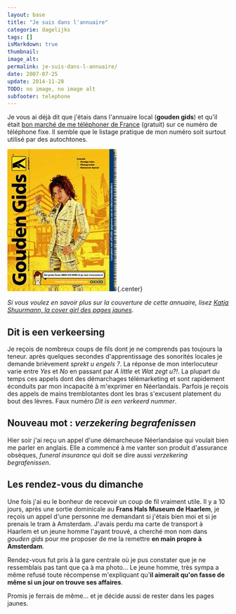 ```yaml
---
layout: base
title: "Je suis dans l'annuaire"
categorie: dagelijks
tags: []
isMarkdown: true
thumbnail: 
image_alt: 
permalink: je-suis-dans-l-annuaire/
date: 2007-07-25
update: 2014-11-28
TODO: no image, no image alt
subfooter: telephone
---
```


Je vous ai déjà dit que j'étais dans l'annuaire local (**gouden gids**) et qu'il était [bon marché de me téléphoner de France](/appellez-moi-gratuitement) (gratuit) sur ce numéro de téléphone fixe. Il semble que le listage pratique de mon numéro soit surtout utilisé par des autochtones.

![katja-shuurmann-gouden-gids-2005.jpg](katja-shuurmann-gouden-gids-2005.jpg){.center}

*Si vous voulez en savoir plus sur la couverture de cette annuaire, lisez [Katja Shuurmann, la cover girl des pages jaunes](/Katja-Shuurmann-cover-girl-pages-jaunes)*.

<!--excerpt-->

## Dit is een verkeersing
Je reçois de nombreux coups de fils dont je ne comprends pas toujours la teneur. après quelques secondes d'apprentissage des sonorités locales je demande brièvement *sprekt u engels ?*. La réponse de mon interlocuteur varie entre *Yes* et *No* en passant par *A little* et *Wat zegt u?!*. La plupart du temps ces appels dont des démarchages télémarketing et sont rapidement éconduits par mon incapacité à m'exprimer en Néerlandais. Parfois je reçois des appels de mains tremblotantes dont les bras s'excusent platement du bout des lèvres. Faux numéro *Dit is een verkeerd nummer*.

## Nouveau mot : *verzekering begrafenissen*
Hier soir j'ai reçu un appel d'une démarcheuse Néerlandaise qui voulait bien me parler en anglais. Elle a commencé à me vanter son produit d'assurance obsèques, *funeral insurance* qui doit se dire aussi *verzekering begrafenissen*.

## Les rendez-vous du dimanche
Une fois j'ai eu le bonheur de recevoir un coup de fil vraiment utile. Il y a 10 jours, après une sortie dominicale au **Frans Hals Museum de Haarlem**, je reçois un appel d'une personne me demandant si j'étais bien moi et si je prenais le tram à Amsterdam. J'avais perdu ma carte de transport à Haarlem et un jeune homme l'ayant trouvé, a cherché mon nom dans *gouden gids* pour me proposer de me la remettre **en main propre à Amsterdam**. 

Rendez-vous fut pris à la gare centrale où je pus constater que je ne ressemblais pas tant que ça à ma photo... Le jeune homme, très sympa a même refusé toute récompense m'expliquant qu'**il aimerait qu'on fasse de même si un jour on trouve ses affaires**.

Promis je ferrais de même... et je décide aussi de rester dans les pages jaunes.

